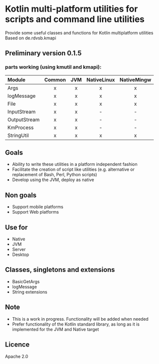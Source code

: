 # Kotlin multi-platform utilities for scripts and command line utilities
Provide some useful classes and functions for Kotlin multiplatform utilities 
Based on de.rdvsb.kmapi

## Preliminary version 0.1.5
### parts working (using kmutil and kmapi):

| Module | Common | JVM | NativeLinux | NativeMingw |
| :---   | :---:  | :---: | :---: | :---: |
| Args | x | x | x | x |
| logMessage | x | x | x | x |
| File | x | x | x | x |
| InputStream | x | x | - | - |
| OutputStream | x | x | - | - |
| KmProcess | x | x | - | - |
| StringUtil | x | x | x | x |

## Goals
 * Ability to write these utilities in a platform independent fashion
 * Facilitate the creation of script like utilities (e.g. alternative or replacement of Bash, Perl, Python scripts)
 * Develop using the JVM, deploy as native

## Non goals
 * Support mobile platforms
 * Support Web platforms

## Use for
 * Native
 * JVM
 * Server
 * Desktop

## Classes, singletons and extensions
 * BasicGetArgs
 * logMessage
 * String extensions 

## Note
 * This is a work in progress. Functionality will be added when needed
 * Prefer functionality of the Kotlin standard library, as long as it is implemented for the JVM and Native target

## Licence
Apache 2.0
